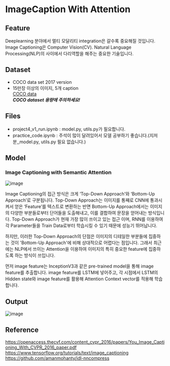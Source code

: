 # ImageCaption With Attention
## Feature
Deeplearning 분야에서 멀티 모달리티 integration은 갈수록 중요해질 것입니다. Image Captioning은 Computer Vision(CV). Natural Language Processing(NLP)의 사이에서 다리역할을 해주는 중요한 기술입니다.  

## Dataset
- COCO data set 2017 version
- 15만장 이상의 이미지, 5개 caption  
[COCO data](https://cocodataset.org/#home)  
***COCO dataset 용량에 주의하세요!***

## Files
- project4_v1_run.ipynb : model.py, utils.py가 필요합니다.
- practice_code.ipynb : 주석이 많이 달려있어서 모델 공부하기 좋습니다.(지저분,,model.py, utils.py 필요 없습니다.)   


## Model
### Image Captioning with Semantic Attention
![image](https://user-images.githubusercontent.com/74405346/116520266-78b92280-a90d-11eb-9d23-a5e9512d69fe.png)

Image Captioning의 접근 방식은 크게 ‘Top-Down Approach’와 ‘Bottom-Up Approach’로 구분됩니다. Top-Down Approach는 이미지를 통째로 CNN에 통과시켜서 얻은 ‘Feature’를 텍스트로 변환하는 반면 
Bottom-Up Approach에서는 이미지의 다양한 부분들로부터 단어들을 도출해내고, 이를 결합하여 문장을 얻어내는 방식입니다. 
Top-Down Approach가 현재 가장 많이 쓰이고 있는 접근 이며, RNN를 이용하여 각 Parameter들을 Train Data로부터 학습시킬 수 있기 때문에 성능기 뛰어납니다.  

하지만, 이러한 Top-Down Approach의 단점은 이미지의 디테일한 부분들에 집중하는 것이 'Bottom-Up Approach'에 비해 상대적으로 어렵다는 점입니다. 그래서 최근에는 NLP에서 쓰이는 Attention을 이용하여 이미지의 특히 중요한 feature에 집중하도록 하는 방식이 쓰입니다.

먼저 image feature는 InceptionV3과 같은 pre-trained model을 통해 image feature를 추출합니다. image feature를 LSTM에 넣어주고, 각 시점에서 LSTM의 Hidden state와 image feature를 활용해 Attention Context vector를 적용해 학습합니다.

## Output
![image](https://user-images.githubusercontent.com/74405346/116521394-ddc14800-a90e-11eb-868d-e00644e64980.png)


## Reference
https://openaccess.thecvf.com/content_cvpr_2016/papers/You_Image_Captioning_With_CVPR_2016_paper.pdf  
https://www.tensorflow.org/tutorials/text/image_captioning  
https://github.com/amanmohanty/idl-nncompress  
